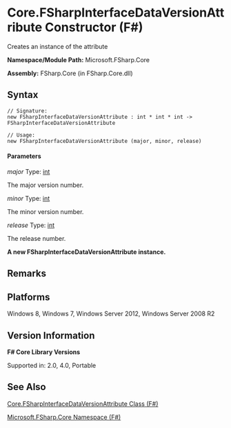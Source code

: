 # Core.FSharpInterfaceDataVersionAttribute Constructor (F#)

Creates an instance of the attribute

**Namespace/Module Path:** Microsoft.FSharp.Core

**Assembly:** FSharp.Core (in FSharp.Core.dll)


## Syntax

```
// Signature:
new FSharpInterfaceDataVersionAttribute : int * int * int -> FSharpInterfaceDataVersionAttribute

// Usage:
new FSharpInterfaceDataVersionAttribute (major, minor, release)
```

#### Parameters
*major*
Type: [int](http://msdn.microsoft.com/en-us/library/025d5455-3622-4ea5-9573-3ecbd4ee1375)


The major version number.


*minor*
Type: [int](http://msdn.microsoft.com/en-us/library/025d5455-3622-4ea5-9573-3ecbd4ee1375)


The minor version number.


*release*
Type: [int](http://msdn.microsoft.com/en-us/library/025d5455-3622-4ea5-9573-3ecbd4ee1375)


The release number.



**A new FSharpInterfaceDataVersionAttribute instance.**
## Remarks

## Platforms
Windows 8, Windows 7, Windows Server 2012, Windows Server 2008 R2


## Version Information
**F# Core Library Versions**

Supported in: 2.0, 4.0, Portable




## See Also
[Core.FSharpInterfaceDataVersionAttribute Class &#40;F&#35;&#41;](Core.FSharpInterfaceDataVersionAttribute+Class+%28FSharp%29.md)

[Microsoft.FSharp.Core Namespace &#40;F&#35;&#41;](Microsoft.FSharp.Core+Namespace+%28FSharp%29.md)

